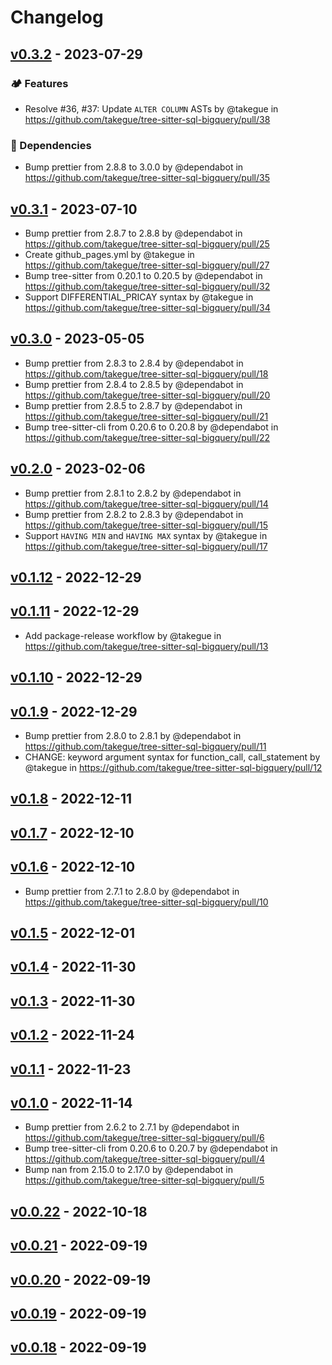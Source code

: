 # Changelog

## [v0.3.2](https://github.com/takegue/tree-sitter-sql-bigquery/compare/v0.3.1...v0.3.2) - 2023-07-29
### 🏕 Features
- Resolve #36, #37: Update `ALTER COLUMN` ASTs by @takegue in https://github.com/takegue/tree-sitter-sql-bigquery/pull/38
### 👒 Dependencies
- Bump prettier from 2.8.8 to 3.0.0 by @dependabot in https://github.com/takegue/tree-sitter-sql-bigquery/pull/35

## [v0.3.1](https://github.com/takegue/tree-sitter-sql-bigquery/compare/v0.3.0...v0.3.1) - 2023-07-10
- Bump prettier from 2.8.7 to 2.8.8 by @dependabot in https://github.com/takegue/tree-sitter-sql-bigquery/pull/25
- Create github_pages.yml by @takegue in https://github.com/takegue/tree-sitter-sql-bigquery/pull/27
- Bump tree-sitter from 0.20.1 to 0.20.5 by @dependabot in https://github.com/takegue/tree-sitter-sql-bigquery/pull/32
- Support DIFFERENTIAL_PRICAY syntax by @takegue in https://github.com/takegue/tree-sitter-sql-bigquery/pull/34

## [v0.3.0](https://github.com/takegue/tree-sitter-sql-bigquery/compare/v0.2.0...v0.3.0) - 2023-05-05
- Bump prettier from 2.8.3 to 2.8.4 by @dependabot in https://github.com/takegue/tree-sitter-sql-bigquery/pull/18
- Bump prettier from 2.8.4 to 2.8.5 by @dependabot in https://github.com/takegue/tree-sitter-sql-bigquery/pull/20
- Bump prettier from 2.8.5 to 2.8.7 by @dependabot in https://github.com/takegue/tree-sitter-sql-bigquery/pull/21
- Bump tree-sitter-cli from 0.20.6 to 0.20.8 by @dependabot in https://github.com/takegue/tree-sitter-sql-bigquery/pull/22

## [v0.2.0](https://github.com/takegue/tree-sitter-sql-bigquery/compare/v0.1.12...v0.2.0) - 2023-02-06
- Bump prettier from 2.8.1 to 2.8.2 by @dependabot in https://github.com/takegue/tree-sitter-sql-bigquery/pull/14
- Bump prettier from 2.8.2 to 2.8.3 by @dependabot in https://github.com/takegue/tree-sitter-sql-bigquery/pull/15
- Support `HAVING MIN` and `HAVING MAX` syntax by @takegue in https://github.com/takegue/tree-sitter-sql-bigquery/pull/17

## [v0.1.12](https://github.com/takegue/tree-sitter-sql-bigquery/compare/v0.1.11...v0.1.12) - 2022-12-29

## [v0.1.11](https://github.com/takegue/tree-sitter-sql-bigquery/compare/v0.1.10...v0.1.11) - 2022-12-29
- Add package-release workflow by @takegue in https://github.com/takegue/tree-sitter-sql-bigquery/pull/13

## [v0.1.10](https://github.com/takegue/tree-sitter-sql-bigquery/compare/v0.1.9...v0.1.10) - 2022-12-29

## [v0.1.9](https://github.com/takegue/tree-sitter-sql-bigquery/compare/v0.1.8...v0.1.9) - 2022-12-29
- Bump prettier from 2.8.0 to 2.8.1 by @dependabot in https://github.com/takegue/tree-sitter-sql-bigquery/pull/11
- CHANGE: keyword argument syntax for function_call, call_statement by @takegue in https://github.com/takegue/tree-sitter-sql-bigquery/pull/12

## [v0.1.8](https://github.com/takegue/tree-sitter-sql-bigquery/compare/v0.1.7...v0.1.8) - 2022-12-11

## [v0.1.7](https://github.com/takegue/tree-sitter-sql-bigquery/compare/v0.1.6...v0.1.7) - 2022-12-10

## [v0.1.6](https://github.com/takegue/tree-sitter-sql-bigquery/compare/v0.1.5...v0.1.6) - 2022-12-10
- Bump prettier from 2.7.1 to 2.8.0 by @dependabot in https://github.com/takegue/tree-sitter-sql-bigquery/pull/10

## [v0.1.5](https://github.com/takegue/tree-sitter-sql-bigquery/compare/v0.1.4...v0.1.5) - 2022-12-01

## [v0.1.4](https://github.com/takegue/tree-sitter-sql-bigquery/compare/v0.1.3...v0.1.4) - 2022-11-30

## [v0.1.3](https://github.com/takegue/tree-sitter-sql-bigquery/compare/v0.1.2...v0.1.3) - 2022-11-30

## [v0.1.2](https://github.com/takegue/tree-sitter-sql-bigquery/compare/v0.1.1...v0.1.2) - 2022-11-24

## [v0.1.1](https://github.com/takegue/tree-sitter-sql-bigquery/compare/v0.1.0...v0.1.1) - 2022-11-23

## [v0.1.0](https://github.com/takegue/tree-sitter-sql-bigquery/compare/v0.0.22...v0.1.0) - 2022-11-14
- Bump prettier from 2.6.2 to 2.7.1 by @dependabot in https://github.com/takegue/tree-sitter-sql-bigquery/pull/6
- Bump tree-sitter-cli from 0.20.6 to 0.20.7 by @dependabot in https://github.com/takegue/tree-sitter-sql-bigquery/pull/4
- Bump nan from 2.15.0 to 2.17.0 by @dependabot in https://github.com/takegue/tree-sitter-sql-bigquery/pull/5

## [v0.0.22](https://github.com/takegue/tree-sitter-sql-bigquery/compare/v0.0.21...v0.0.22) - 2022-10-18

## [v0.0.21](https://github.com/takegue/tree-sitter-sql-bigquery/compare/v0.0.20...v0.0.21) - 2022-09-19

## [v0.0.20](https://github.com/takegue/tree-sitter-sql-bigquery/compare/v0.0.19...v0.0.20) - 2022-09-19

## [v0.0.19](https://github.com/takegue/tree-sitter-sql-bigquery/compare/v0.0.18...v0.0.19) - 2022-09-19

## [v0.0.18](https://github.com/takegue/tree-sitter-sql-bigquery/compare/v0.0.17...v0.0.18) - 2022-09-19
